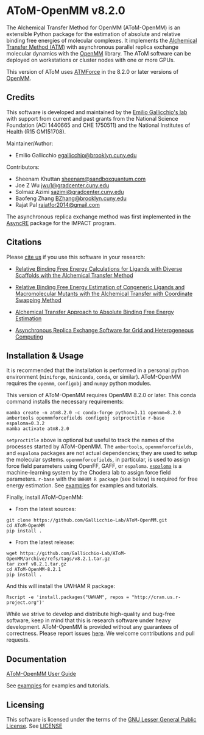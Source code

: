 AToM-OpenMM v8.2.0
====================

The Alchemical Transfer Method for OpenMM (AToM-OpenMM) is an extensible Python package for the estimation of absolute and relative binding free energies of molecular complexes. It implements the [Alchemical Transfer Method (ATM)](https://pubs.acs.org/doi/10.1021/acs.jcim.1c01129) with  asynchronous parallel replica exchange molecular dynamics with the [OpenMM](https://github.com/openmm) library. The AToM software can be deployed on workstations or cluster nodes with one or more GPUs.

This version of AToM uses [ATMForce](https://github.com/openmm/openmm/pull/4110) in the 8.2.0 or later versions of [OpenMM](https://github.com/openmm/openmm). 

Credits
-------

This software is developed and maintained by the [Emilio Gallicchio's lab](http://www.compmolbiophysbc.org) with support from current and past grants from the National Science Foundation (ACI 1440665 and CHE 1750511) and the National Institutes of Health (R15 GM151708).

Maintainer/Author:

- Emilio Gallicchio <egallicchio@brooklyn.cuny.edu>

Contributors:

- Sheenam Khuttan <sheenam@sandboxquantum.com>
- Joe Z Wu <jwu1@gradcenter.cuny.edu>
- Solmaz Azimi <sazimi@gradcenter.cuny.edu>
- Baofeng Zhang <BZhang@brooklyn.cuny.edu>
- Rajat Pal <rajatfor2014@gmail.com>

The asynchronous replica exchange method was first implemented in the [AsyncRE](https://github.com/ComputationalBiophysicsCollaborative/AsyncRE) package for the IMPACT program.

Citations
---------

Please [cite us](http://www.compmolbiophysbc.org/publications) if you use this software in your research:

- [Relative Binding Free Energy Calculations for Ligands with Diverse Scaffolds with the Alchemical Transfer Method](https://pubs.acs.org/doi/10.1021/acs.jcim.1c01129)

- [Relative Binding Free Energy Estimation of Congeneric Ligands and Macromolecular Mutants with the Alchemical Transfer with Coordinate Swapping Method](https://arxiv.org/abs/2412.19971)

- [Alchemical Transfer Approach to Absolute Binding Free Energy Estimation](https://pubs.acs.org/doi/10.1021/acs.jctc.1c00266)

- [Asynchronous Replica Exchange Software for Grid and Heterogeneous Computing](http://www.compmolbiophysbc.org/publications#asyncre_software_2015)

Installation & Usage
--------------------

It is recommended that the installation is performed in a personal python environment (`miniforge`, `miniconda`, `conda`, or similar). AToM-OpenMM requires the `openmm`, `configobj` and `numpy` python modules. 

This version of AToM-OpenMM requires OpenMM 8.2.0 or later. This conda command installs the necessary requirements:
```
mamba create -n atm8.2.0 -c conda-forge python=3.11 openmm=8.2.0 ambertools openmmforcefields configobj setproctitle r-base espaloma=0.3.2 
mamba activate atm8.2.0
```
`setproctitle` above is optional but useful to track the names of the processes started by AToM-OpenMM. The `ambertools`, `openmmforcefields`, and `espaloma` packages are not actual dependencies; they are used to setup the molecular systems. `openmmforcefields`, in particular, is used to assign force field parameters using OpenFF, GAFF, or `espaloma`. [`espaloma`](https://github.com/choderalab/espaloma) is a machine-learning system by the Chodera lab to assign force field parameters.  `r-base` with the `UWHAM R package` (see below) is required for free energy estimation. See [examples](examples/) for examples and tutorials.

Finally, install AToM-OpenMM:

- From the latest sources:
```
git clone https://github.com/Gallicchio-Lab/AToM-OpenMM.git
cd AToM-OpenMM
pip install .
```

- From the latest release:
```
wget https://github.com/Gallicchio-Lab/AToM-OpenMM/archive/refs/tags/v8.2.1.tar.gz
tar zxvf v8.2.1.tar.gz
cd AToM-OpenMM-8.2.1
pip install .
```

And this will install the UWHAM R package:
```
Rscript -e 'install.packages("UWHAM", repos = "http://cran.us.r-project.org")' 
```

While we strive to develop and distribute high-quality and bug-free software, keep in mind that this is research software under heavy development. AToM-OpenMM is provided without any guarantees of correctness. Please report issues [here](https://github.com/Gallicchio-Lab/AToM-OpenMM/issues). We welcome contributions and pull requests.

Documentation
-------------

[AToM-OpenMM User Guide](https://www.compmolbiophysbc.org/atom-openmm)

See [examples](examples/) for examples and tutorials.

Licensing
---------

 This software is licensed under the terms of the [GNU Lesser General Public License](https://opensource.org/license/lgpl-3-0). See [LICENSE](LICENSE)
